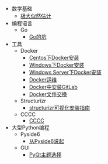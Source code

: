 - 数学基础
  - [极大似然估计](content/math/极大似然估计MLE.md)
- 编程语言
  - Go
    - [Go的坑](content/programming_language/Hole_in_Go.md)
- 工具
  - Docker
    - [Centos下Docker安装](content/Docker/Centos下Docker安装.md)
    - [Windows下Docker安装](content/Docker/Windows下Docker安装.md)
    - [Windows Server下Docker安装](content/Docker/Windows%20Server%20下Docker的安装.md)
    - [Docker运维](content/Docker/Docker运维.md)
    - [Docker中安装GitLab](content/Docker/Docker中安装GitLab.md)
    - [Docker文件交换](content/Docker/Docker文件交换.md)
  - Structurizr
    - [structurizr可视化安装指南](content/Structurizr/Structurizr可视化安装指南.md)
  - CCCC
    - [CCCC](content/CCCC/CCCC.md)
- 大型Python编程
  - Pyside6
    - [从Pyside6说起](content/PyQt/Pyside6.md)
  - GUI
    - [PyQt主题选择](content/PyQt/PyQt主题选择.md)

   